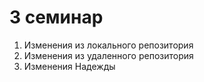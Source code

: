 # 3 семинар
1. Изменения из локального репозитория
2. Изменения из удаленного репозитория
3. Изменения Надежды